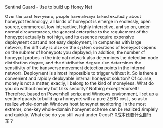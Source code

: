 Sentinel Guard - Use to build up Honey Net

Over the past few years, people have always talked excitedly about honeypot technology, all kinds of honeypot is emerge in endlessly, open source, commercial, low interactive, highly interactive, and so on, under normal circumstances, the general enterprise to the requirement of the honeypot actually is not high, and its essence require expensive deployment cost and not easy deployment, in companies with large network, the difficuty is also on the system operations of honeypot depens on the nubmer of honeypots you deployed; In addition, the number of honeypot probes in the internal network also determines the detection node distribution degree, and the distribution degree also determines the sensitivity of the transverse movement detection points in the internal network. Deployment is almost impossible to trigger without it. So is there a convenient and rapidly deployable internal honeypot solution? Of course, money is not a matter, exactly, I belong to the kind of moneyless. What do you do without money but talks security? Nothing except yourself! Therefore, based on Powershell script and Windows environment, I set up a sentinel guards to build up a honeynet with a pure ZERO cost , so as to realize whole-domain Windows host honeynet monitoring. In the most extreme, one-key whole-domain honeynet scheme can be realized simplely and quickly. What else do you still want under 0 cost? 0成本还要什么自行车？


